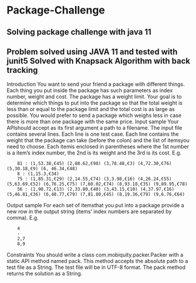 # Package-Challenge
Solving package challenge with java 11
----------------------------------------------------------------------------------
Problem solved using JAVA 11 and tested with junit5
Solved with Knapsack Algorithm with back tracking
------------------------------------------------------------------------------------------------------------------
Introduction
  You want to send your friend a package with different things.
  Each thing you put inside the package has such parameters as index number, weight and cost. The
  package has a weight limit. Your goal is to determine which things to put into the package so that the
  total weight is less than or equal to the package limit and the total cost is as large as possible.
  You would prefer to send a package which weighs less in case there is more than one package with the
  same price.
  Input	sample
  Your APIshould accept as its first argument a path to a filename. The input file contains several lines.
  Each line is one test case.
  Each line contains the weight that the package can take (before the colon) and the list of itemsyou need
  to choose. Each itemis enclosed in parentheses where the 1st number is a item’s index number, the 2nd is its weight and the 3rd is its cost. E.g.
  
        81 : (1,53.38,€45) (2,88.62,€98) (3,78.48,€3) (4,72.30,€76) (5,30.18,€9) (6, 46.34,€48)
        8 : (1,15.3,€34)
        75 : (1,85.31,€29) (2,14.55,€74) (3,3.98,€16) (4,26.24,€55) (5,63.69,€52) (6,76.25,€75) (7,60.02,€74) (8,93.18,€35) (9,89.95,€78)
        56 : (1,90.72,€13) (2,33.80,€40) (3,43.15,€10) (4,37.97,€16) (5,46.81,€36) (6,48.77,€79) (7,81.80,€45) (8,19.36,€79) (9,6.76,€64)

Output	sample
For each set of itemsthat you put into a package provide a new row in the output string (items’ index
numbers are separated by comma). E.g.
            
        4
        -
        2,7
        8,9
        
Constraints
You should write a class com.mobiquity.packer.Packer with a static API method named pack. This
method accepts the absolute path to a test file as a String. The test file will be in UTF-8 format. The pack
method returns the solution as a String.



